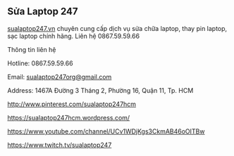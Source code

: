 ## Sửa Laptop 247

[sualaptop247.vn](https://sualaptop247.vn/) chuyên cung cấp dịch vụ sửa chữa laptop, thay pin laptop, sạc laptop chính hãng. Liên hệ 0867.59.59.66

Thông tin liên hệ

Hotline: 0867.59.59.66

Email: sualaptop247org@gmail.com

Address: 1467A Đường 3 Tháng 2, Phường 16, Quận 11, Tp. HCM

http://www.pinterest.com/sualaptop247hcm

https://sualaptop247hcm.wordpress.com/

https://www.youtube.com/channel/UCv1WDjKgs3CkmAB46oOITBw

https://www.twitch.tv/sualaptop247
